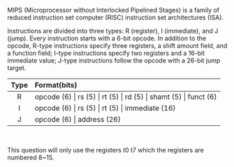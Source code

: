 MIPS (Microprocessor without Interlocked Pipelined Stages) is a family of reduced instruction set computer (RISC) instruction set architectures (ISA).

Instructions are divided into three types: R (register), I (immediate), and J (jump). Every instruction starts with a 6-bit opcode. In addition to the opcode, R-type instructions specify three registers, a shift amount field, and a function field; I-type instructions specify two registers and a 16-bit immediate value; J-type instructions follow the opcode with a 26-bit jump target.

| Type | Format(bits)                                        |
|:----:|:--------------------------------------------------- |
|  R   | opcode (6) \| rs (5) \| rt (5)	\| rd (5) \| shamt (5)	\| funct (6) |
|  I   | opcode (6)	\| rs (5) \| rt (5) \| immediate (16)             |
|  J   | opcode (6)	\| address (26)                             | 

<br>

This question will only use the registers $t0~$t7 which the registers are numbered 8~15.